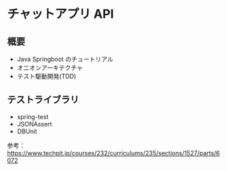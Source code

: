 # チャットアプリ API

## 概要

- Java Springboot のチュートリアル
- オニオンアーキテクチャ
- テスト駆動開発(TDD)

## テストライブラリ

- spring-test
- JSONAssert
- DBUnit

参考：https://www.techpit.jp/courses/232/curriculums/235/sections/1527/parts/6072

